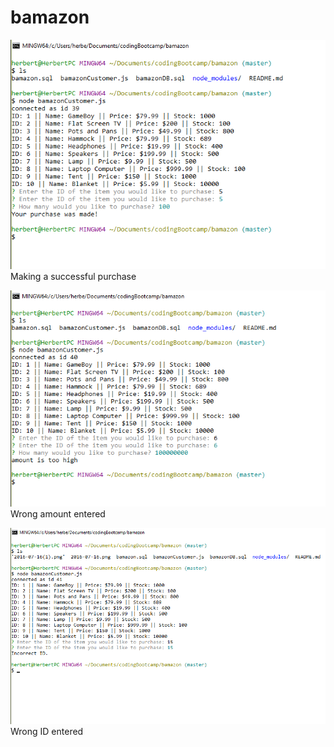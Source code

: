 # bamazon

![alt text](2016-07-16.png "Making a purchase")
Making a successful purchase


![alt text](2016-07-16_second.png "Wrong amount entered")
Wrong amount entered

![alt text](2016-07-16_third.png "Wrong ID entered")
Wrong ID entered